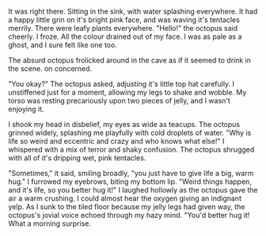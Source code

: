 It was right there. Sitting in the sink, with water splashing
everywhere. It had a happy little grin on it's bright pink face,
and was waving it's tentacles merrily. There were leafy plants
everywhere. "Hello!" the octopus said cheerly.
I froze. All the colour drained out of my face. I was as
pale as a ghost, and I sure felt like one too.

The absurd octopus frolicked around in the cave as if it
seemed to drink in the scene.
on concerned.

"You okay?" The octopus asked, adjusting it's
little top hat carefully.
I unstiffened just for a moment, allowing my legs to shake and
wobble. My torso was resting precariously upon two
pieces of jelly, and I wasn't enjoying it.

I shook my head in disbelief, my eyes as wide as teacups.
The octopus grinned widely, splashing me playfully with
cold droplets of water.
"Why is life so weird and eccentric and crazy and
who knows what else!" I whispered with a mix of terror
and shaky confusion.
The octopus shrugged with all of it's dripping wet, pink
tentacles.

"Sometimes," it said, smiling broadly, "you just have to give
life a big, warm hug."
I furrowed my eyebrows, biting my bottom lip.
"Weird things happen, and it's life, so you better hug it!"
I laughed hollowly as the octopus gave the air a warm
crushing. I could almost hear the oxygen giving an indignant
yelp. As I sunk to the tiled floor because my jelly legs had
given way, the octopus's jovial voice echoed through my
hazy mind. "You'd better hug it! What a morning surprise.